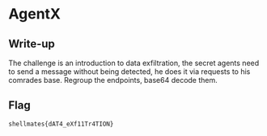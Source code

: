 # AgentX

## Write-up

The challenge is an introduction to data exfiltration, the secret agents need to send a message without being detected, he does it via requests to his comrades base.
Regroup the endpoints, base64 decode them.

## Flag

`shellmates{dAT4_eXf11Tr4TION}`
